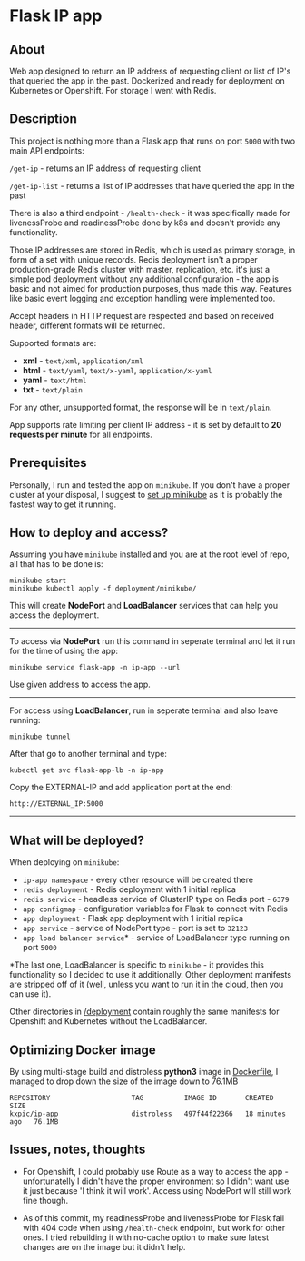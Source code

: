 # Flask IP app
## About
Web app designed to return an IP address of requesting client or list of IP's that queried the app in the past. Dockerized and ready for deployment on Kubernetes or Openshift. For storage I went with Redis.

## Description
This project is nothing more than a Flask app that runs on port `5000` with two main API endpoints: 

```/get-ip``` - returns an IP address of requesting client

```/get-ip-list``` - returns a list of IP addresses that have queried the app in the past

There is also a third endpoint - ```/health-check``` - it was specifically made for livenessProbe and readinessProbe done by k8s and doesn't provide any functionality.

Those IP addresses are stored in Redis, which is used as primary storage, in form of a set with unique records. Redis deployment isn't a proper production-grade Redis cluster with master, replication, etc. it's just a simple pod deployment without any additional configuration - the app is basic and not aimed for production purposes, thus made this way. Features like basic event logging and exception handling were implemented too.

Accept headers in HTTP request are respected and based on received header, different formats will be returned.

Supported formats are:
- **xml**  - `text/xml`, `application/xml`
- **html** - `text/yaml`, `text/x-yaml`, `application/x-yaml`
- **yaml** - `text/html`
- **txt**  - `text/plain`

For any other, unsupported format, the response will be in `text/plain`.

App supports rate limiting per client IP address - it is set by default to **20 requests per minute** for all endpoints.

## Prerequisites
Personally, I run and tested the app on `minikube`. If you don't have a proper cluster at your disposal, I suggest to [set up minikube](https://minikube.sigs.k8s.io/docs/start/) as it is probably the fastest way to get it running.

## How to deploy and access?
Assuming you have `minikube` installed and you are at the root level of repo, all that has to be done is:
```
minikube start
minikube kubectl apply -f deployment/minikube/
```
This will create **NodePort** and **LoadBalancer** services that can help you access the deployment.

---
To access via **NodePort** run this command in seperate terminal and let it run for the time of using the app:
```
minikube service flask-app -n ip-app --url
```

Use given address to access the app.

---
For access using **LoadBalancer**, run in seperate terminal and also leave running:
```
minikube tunnel
```
After that go to another terminal and type:
```
kubectl get svc flask-app-lb -n ip-app
```
Copy the EXTERNAL-IP and add application port at the end:
```
http://EXTERNAL_IP:5000
```
---

## What will be deployed?
When deploying on `minikube`:
- `ip-app namespace` - every other resource will be created there
- `redis deployment` - Redis deployment with 1 initial replica
- `redis service` - headless service of ClusterIP type on Redis port - `6379`
- `app configmap` - configuration variables for Flask to connect with Redis
- `app deployment` - Flask app deployment with 1 initial replica
- `app service` - service of NodePort type - port is set to `32123`
- `app load balancer service`* - service of LoadBalancer type running on port `5000` 

*The last one, LoadBalancer is specific to `minikube` - it provides this functionality so I decided to use it additionally. Other deployment manifests are stripped off of it (well, unless you want to run it in the cloud, then you can use it).

Other directories in [/deployment](./deployment) contain roughly the same manifests for Openshift and Kubernetes without the LoadBalancer.

## Optimizing Docker image
By using multi-stage build and distroless **python3** image in [Dockerfile](./src/Dockerfile), I managed to drop down the size of the image down to 76.1MB
```
REPOSITORY                    TAG          IMAGE ID       CREATED          SIZE
kxpic/ip-app                  distroless   497f44f22366   18 minutes ago   76.1MB
```

## Issues, notes, thoughts
- For Openshift, I could probably use Route as a way to access the app - unfortunatelly I didn't have the proper environment so I didn't want use it just because 'I think it will work'. Access using NodePort will still work fine though.

- As of this commit, my readinessProbe and livenessProbe for Flask fail with 404 code when using ```/health-check``` endpoint, but work for other ones. I tried rebuilding it with no-cache option to make sure latest changes are on the image but it didn't help.
